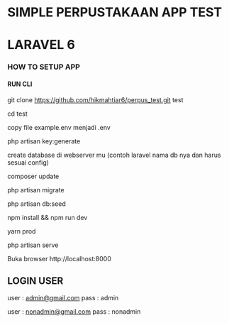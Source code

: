 # SIMPLE PERPUSTAKAAN APP TEST
# LARAVEL 6

### HOW TO SETUP APP

#### RUN CLI 

git clone https://github.com/hikmahtiar6/perpus_test.git test

cd test

copy file example.env menjadi .env

php artisan key:generate

create database di webserver mu (contoh laravel nama db nya dan harus sesuai config)

composer update

php artisan migrate

php artisan db:seed

npm install && npm run dev

yarn prod

php artisan serve

Buka browser http://localhost:8000

## LOGIN USER
user : admin@gmail.com
pass : admin

user : nonadmin@gmail.com
pass : nonadmin